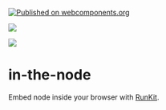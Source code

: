 [![Published on webcomponents.org](https://img.shields.io/badge/webcomponents.org-published-blue.svg)](https://www.webcomponents.org/element/in-the-node)

<a href="https://nodei.co/npm/in-the-node/"><img src="https://nodei.co/npm/in-the-node.png"></a>

<img src="http://img.badgesize.io/https://unpkg.com/in-the-node@0.0.2/build/ES6/in-the-node.iife.js?compression=gzip">

# in-the-node

Embed node inside your browser with [RunKit](https://runkit.com/docs/embed).

<!--
```
<custom-element-demo>
  <template>
    <script type="module" src="https://unpkg.com/in-the-node@0.0.1/in-the-node.iife.js"></script>
    <in-the-node></in-the-node>
    </template>
</custom-element-demo>
```
-->
